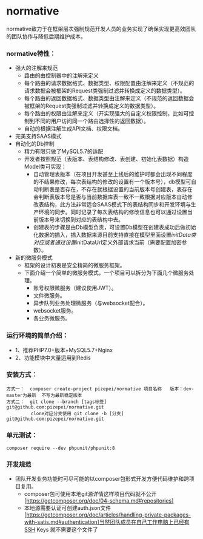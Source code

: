 # normative
normative致力于在框架层次强制规范开发人员的业务实现了确保实现更高效团队的团队协作与降低后期维护成本。
### normative特性：
* 强大的注解来规范
    * 路由的由控制器中的注解来定义
    * 每个路由的请求数据格式、数据类型、权限配置由注解来定义（不规范的请求数据会被框架的Request类强制过滤并转换成定义的数据类型）。
    * 每个路由的返回数据格式、数据类型由注解来定义（不规范的返回数据会被框架的Request类强制过滤并转换成定义的数据类型）。
    * 每个路由的权限由注解来定义（开实现强大的自定义权限控制，比如可控制到不同的用户访问同一个路由选择性的返回数据）。
    * 自动的根据注解生成API文档、权限文档。
* 完美支持SAAS模式
* 自动化的Db控制
    * 精力有限只做了MySQL5.7的适配
    * 开发者按照规范（表版本、表结构修改、表创建、初始化表数据）构造Model类可实现：
        * 自动管理表版本（在项目开发甚至上线后的维护时都会出现不同程度的不结果修改，每次表结构的修改的设置有一个版本号），db模型可自动判断表是否存在，不存在就根据设置的当前版本号创建表，表存在会判断表版本号是否与当前数据库表一致不一致根据对应版本自动修改表结构，此方法非常适合SAAS模式下的表结构同步和开发环境与生产环境的同步。同时记录了每次表结构的修改信息也可以通过设置当前版本号来切换到对应的表结构中去。
        * 创建表的步骤是由Db模型负责，可设置Db模型在创建表成功后做初始化数据的插入，插入数据来源目前支持直接在模型里面设置$initData类对应或者通过设置$initDataUrl定义外部请求当前（需要配置加密参数）。
* 新的微服务模式
    * 框架的设计初衷是安全精简的微服务框架。
    * 下面介绍一个简单的微服务模式，一个项目可以拆分为下面几个微服务处理。
        * 账号权限微服务（建议使用JWT）。
        * 文件微服务。
        * 异步队列业务处理微服务（与websocket配合）。
        * websocket服务。
        * 各业务微服务。      
### 运行环境的简单介绍：
 + 1、推荐PHP7.0+版本+MySQL5.7+Nginx
 + 2、功能模块中大量运用到Redis
### 安装方式：
    方式一：  composer create-project pizepei/normative 项目名称   版本：dev-master为最新  不写为最新稳定版本
    方式二：  git clone --branch [tags标签] git@github.com:pizepei/normative.git   
             clone对应分支使用 git clone -b [分支]  git@github.com:pizepei/normative.git 
### 单元测试：
    composer require --dev phpunit/phpunit:8
### 开发规范
* 团队开发业务功能时可尽可能的以composer包形式开发方便代码维护和跨项目复用。
    * composer包可使用本地git源详情这样项目代码就不公开[https://getcomposer.org/doc/04-schema.md#repositories]
    * 本地源需要认证可创建auth.json文件[https://getcomposer.org/doc/articles/handling-private-packages-with-satis.md#authentication]当然团队成员在自己工作电脑上已经有SSH Keys 就不需要这个文件了